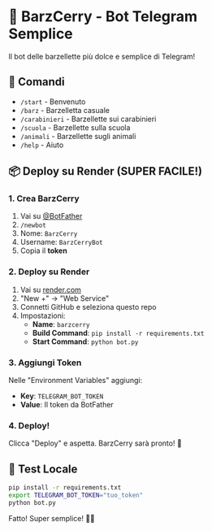 # 🍒 BarzCerry - Bot Telegram Semplice

Il bot delle barzellette più dolce e semplice di Telegram!

## 🚀 Comandi

- `/start` - Benvenuto
- `/barz` - Barzelletta casuale  
- `/carabinieri` - Barzellette sui carabinieri
- `/scuola` - Barzellette sulla scuola
- `/animali` - Barzellette sugli animali
- `/help` - Aiuto

## 📦 Deploy su Render (SUPER FACILE!)

### 1. Crea BarzCerry
1. Vai su [@BotFather](https://t.me/botfather)
2. `/newbot`
3. Nome: `BarzCerry`
4. Username: `BarzCerryBot`
5. Copia il **token**

### 2. Deploy su Render
1. Vai su [render.com](https://render.com)
2. "New +" → "Web Service"
3. Connetti GitHub e seleziona questo repo
4. Impostazioni:
   - **Name**: `barzcerry`
   - **Build Command**: `pip install -r requirements.txt`
   - **Start Command**: `python bot.py`

### 3. Aggiungi Token
Nelle "Environment Variables" aggiungi:
- **Key**: `TELEGRAM_BOT_TOKEN`
- **Value**: Il token da BotFather

### 4. Deploy!
Clicca "Deploy" e aspetta. BarzCerry sarà pronto! 🍒

## 🔧 Test Locale

```bash
pip install -r requirements.txt
export TELEGRAM_BOT_TOKEN="tuo_token"
python bot.py
```

Fatto! Super semplice! 🍒😄